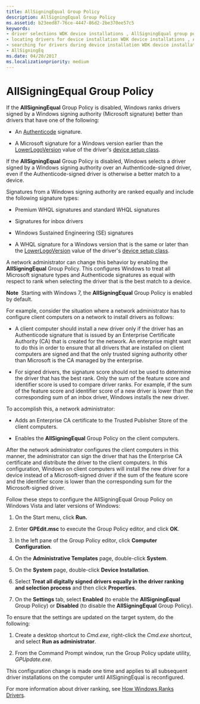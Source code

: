 ```yaml
---
title: AllSigningEqual Group Policy
description: AllSigningEqual Group Policy
ms.assetid: b23eed87-76ce-4447-86d2-2be370ee57c5
keywords:
- driver selections WDK device installations , AllSigningEqual group policy
- locating drivers for device installation WDK device installations , AllSigningEqual group policy
- searching for drivers during device installation WDK device installations , AllSigningEqual group policy
- AllSigningEq
ms.date: 04/20/2017
ms.localizationpriority: medium
---
```


# AllSigningEqual Group Policy


If the **AllSigningEqual** Group Policy is disabled, Windows ranks drivers signed by a Windows signing authority (Microsoft signature) better than drivers that have one of the following:

-   An [Authenticode](authenticode.md) signature.

-   A Microsoft signature for a Windows version earlier than the [LowerLogoVersion](lowerlogoversion.md) value of the driver's [device setup class](device-setup-classes.md).

If the **AllSigningEqual** Group Policy is disabled, Windows selects a driver signed by a Windows signing authority over an Authenticode-signed driver, even if the Authenticode-signed driver is otherwise a better match to a device.

Signatures from a Windows signing authority are ranked equally and include the following signature types:

-   Premium WHQL signatures and standard WHQL signatures

-   Signatures for inbox drivers

-   Windows Sustained Engineering (SE) signatures

-   A WHQL signature for a Windows version that is the same or later than the [LowerLogoVersion](lowerlogoversion.md) value of the driver's [device setup class](device-setup-classes.md).

A network administrator can change this behavior by enabling the **AllSigningEqual** Group Policy. This configures Windows to treat all Microsoft signature types and Authenticode signatures as equal with respect to rank when selecting the driver that is the best match to a device.

**Note**  Starting with Windows 7, the **AllSigningEqual** Group Policy is enabled by default.

 

For example, consider the situation where a network administrator has to configure client computers on a network to install drivers as follows:

-   A client computer should install a new driver only if the driver has an Authenticode signature that is issued by an Enterprise Certificate Authority (CA) that is created for the network. An enterprise might want to do this in order to ensure that all drivers that are installed on client computers are signed and that the only trusted signing authority other than Microsoft is the CA managed by the enterprise.

-   For signed drivers, the signature score should not be used to determine the driver that has the best rank. Only the sum of the feature score and identifier score is used to compare driver ranks. For example, if the sum of the feature score and identifier score of a new driver is lower than the corresponding sum of an inbox driver, Windows installs the new driver.

To accomplish this, a network administrator:

-   Adds an Enterprise CA certificate to the Trusted Publisher Store of the client computers.

-   Enables the **AllSigningEqual** Group Policy on the client computers.

After the network administrator configures the client computers in this manner, the administrator can sign the driver that has the Enterprise CA certificate and distribute the driver to the client computers. In this configuration, Windows on client computers will install the new driver for a device instead of a Microsoft-signed driver if the sum of the feature score and the identifier score is lower than the corresponding sum for the Microsoft-signed driver.

Follow these steps to configure the AllSigningEqual Group Policy on Windows Vista and later versions of Windows:

1.  On the Start menu, click **Run.**

2.  Enter **GPEdit.msc** to execute the Group Policy editor, and click **OK**.

3.  In the left pane of the Group Policy editor, click **Computer Configuration**.

4.  On the **Administrative Templates** page, double-click **System**.

5.  On the **System** page, double-click **Device Installation**.

6.  Select **Treat all digitally signed drivers equally in the driver ranking and selection process** and then click **Properties**.

7.  On the **Settings** tab, select **Enabled** (to enable the **AllSigningEqual** Group Policy) or **Disabled** (to disable the **AllSigningEqual** Group Policy).

To ensure that the settings are updated on the target system, do the following:

1.  Create a desktop shortcut to *Cmd.exe*, right-click the *Cmd.exe* shortcut, and select **Run as administrator**.

2.  From the Command Prompt window, run the Group Policy update utility, *GPUpdate.exe*.

This configuration change is made one time and applies to all subsequent driver installations on the computer until AllSigningEqual is reconfigured.

For more information about driver ranking, see [How Windows Ranks Drivers](how-setup-ranks-drivers.md).

 

 





